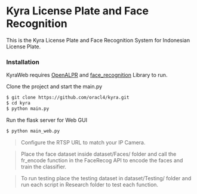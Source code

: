 # Kyra License Plate and Face Recognition

This is the Kyra License Plate and Face Recognition System for Indonesian License Plate.

### Installation

KyraWeb requires [OpenALPR](https://github.com/openalpr/openalpr) and [face_recognition](https://github.com/ageitgey/face_recognition) Library to run.

Clone the project and start the main.py

```sh
$ git clone https://github.com/oracl4/kyra.git
$ cd kyra
$ python main.py
```

Run the flask server for Web GUI
```sh
$ python main_web.py
```

> Configure the RTSP URL to match your IP Camera.

> Place the face dataset inside dataset/Faces/ folder and call the fr_encode function in the FaceRecog API to encode the faces and train the classifier.

> To run testing place the testing dataset in dataset/Testing/ folder and run each script in Research folder to test each function.
